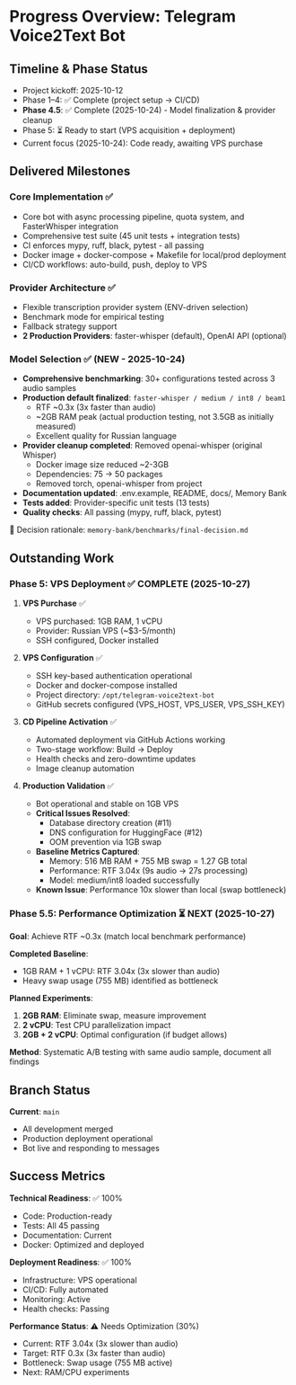# Progress Overview: Telegram Voice2Text Bot

## Timeline & Phase Status
- Project kickoff: 2025-10-12
- Phase 1–4: ✅ Complete (project setup → CI/CD)
- **Phase 4.5**: ✅ Complete (2025-10-24) - Model finalization & provider cleanup
- Phase 5: ⏳ Ready to start (VPS acquisition + deployment)
- Current focus (2025-10-24): Code ready, awaiting VPS purchase

## Delivered Milestones

### Core Implementation ✅
- Core bot with async processing pipeline, quota system, and FasterWhisper integration
- Comprehensive test suite (45 unit tests + integration tests)
- CI enforces mypy, ruff, black, pytest - all passing
- Docker image + docker-compose + Makefile for local/prod deployment
- CI/CD workflows: auto-build, push, deploy to VPS

### Provider Architecture ✅
- Flexible transcription provider system (ENV-driven selection)
- Benchmark mode for empirical testing
- Fallback strategy support
- **2 Production Providers**: faster-whisper (default), OpenAI API (optional)

### Model Selection ✅ (NEW - 2025-10-24)
- **Comprehensive benchmarking**: 30+ configurations tested across 3 audio samples
- **Production default finalized**: `faster-whisper / medium / int8 / beam1`
  - RTF ~0.3x (3x faster than audio)
  - ~2GB RAM peak (actual production testing, not 3.5GB as initially measured)
  - Excellent quality for Russian language
- **Provider cleanup completed**: Removed openai-whisper (original Whisper)
  - Docker image size reduced ~2-3GB
  - Dependencies: 75 → 50 packages
  - Removed torch, openai-whisper from project
- **Documentation updated**: .env.example, README, docs/, Memory Bank
- **Tests added**: Provider-specific unit tests (13 tests)
- **Quality checks**: All passing (mypy, ruff, black, pytest)

📄 Decision rationale: `memory-bank/benchmarks/final-decision.md`

## Outstanding Work

### Phase 5: VPS Deployment ✅ COMPLETE (2025-10-27)
1. **VPS Purchase** ✅
   - VPS purchased: 1GB RAM, 1 vCPU
   - Provider: Russian VPS (~$3-5/month)
   - SSH configured, Docker installed

2. **VPS Configuration** ✅
   - SSH key-based authentication operational
   - Docker and docker-compose installed
   - Project directory: `/opt/telegram-voice2text-bot`
   - GitHub secrets configured (VPS_HOST, VPS_USER, VPS_SSH_KEY)

3. **CD Pipeline Activation** ✅
   - Automated deployment via GitHub Actions working
   - Two-stage workflow: Build → Deploy
   - Health checks and zero-downtime updates
   - Image cleanup automation

4. **Production Validation** ✅
   - Bot operational and stable on 1GB VPS
   - **Critical Issues Resolved**:
     - Database directory creation (#11)
     - DNS configuration for HuggingFace (#12)
     - OOM prevention via 1GB swap
   - **Baseline Metrics Captured**:
     - Memory: 516 MB RAM + 755 MB swap = 1.27 GB total
     - Performance: RTF 3.04x (9s audio → 27s processing)
     - Model: medium/int8 loaded successfully
   - **Known Issue**: Performance 10x slower than local (swap bottleneck)

### Phase 5.5: Performance Optimization ⏳ NEXT (2025-10-27)
**Goal**: Achieve RTF ~0.3x (match local benchmark performance)

**Completed Baseline**:
- 1GB RAM + 1 vCPU: RTF 3.04x (3x slower than audio)
- Heavy swap usage (755 MB) identified as bottleneck

**Planned Experiments**:
1. **2GB RAM**: Eliminate swap, measure improvement
2. **2 vCPU**: Test CPU parallelization impact
3. **2GB + 2 vCPU**: Optimal configuration (if budget allows)

**Method**: Systematic A/B testing with same audio sample, document all findings

## Branch Status

**Current**: `main`
- All development merged
- Production deployment operational
- Bot live and responding to messages

## Success Metrics

**Technical Readiness**: ✅ 100%
- Code: Production-ready
- Tests: All 45 passing
- Documentation: Current
- Docker: Optimized and deployed

**Deployment Readiness**: ✅ 100%
- Infrastructure: VPS operational
- CI/CD: Fully automated
- Monitoring: Active
- Health checks: Passing

**Performance Status**: ⚠️ Needs Optimization (30%)
- Current: RTF 3.04x (3x slower than audio)
- Target: RTF 0.3x (3x faster than audio)
- Bottleneck: Swap usage (755 MB active)
- Next: RAM/CPU experiments
